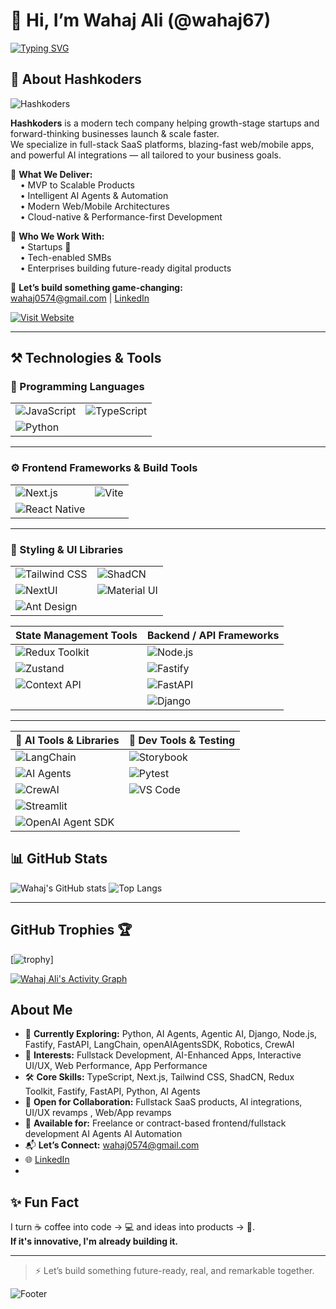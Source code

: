 # 👋 Hi, I’m Wahaj Ali (@wahaj67)


[![Typing SVG](https://readme-typing-svg.herokuapp.com?font=Fira+Code&size=18&pause=1000&center=true&width=700&lines=COO+%40+Hashkoders;Tech+Leadership+for+Growth-Stage+Startups;Scalable+Architecture;Driving+Web,+Mobile+%26+AI+Product+Innovation)](https://github.com/wahaj67)


## 🚀 About Hashkoders  
![Hashkoders](https://img.shields.io/badge/Hashkoders-Innovation%20Driven-blueviolet?style=for-the-badge)

**Hashkoders** is a modern tech company helping growth-stage startups and forward-thinking businesses launch & scale faster.  
We specialize in full-stack SaaS platforms, blazing-fast web/mobile apps, and powerful AI integrations — all tailored to your business goals.

🔹 **What We Deliver:**  
&nbsp;&nbsp;&nbsp;&nbsp;• MVP to Scalable Products  
&nbsp;&nbsp;&nbsp;&nbsp;• Intelligent AI Agents & Automation  
&nbsp;&nbsp;&nbsp;&nbsp;• Modern Web/Mobile Architectures  
&nbsp;&nbsp;&nbsp;&nbsp;• Cloud-native & Performance-first Development

🔹 **Who We Work With:**  
&nbsp;&nbsp;&nbsp;&nbsp;• Startups 🚀  
&nbsp;&nbsp;&nbsp;&nbsp;• Tech-enabled SMBs  
&nbsp;&nbsp;&nbsp;&nbsp;• Enterprises building future-ready digital products

📨 **Let’s build something game-changing:**  
[wahaj0574@gmail.com](mailto:wahaj0574@gmail.com) | [LinkedIn](https://www.linkedin.com/in/wahaj-ali-b3b7a72b5/)

[![Visit Website](https://img.shields.io/badge/Visit_Hashkoders.com-000000?style=for-the-badge&logo=vercel&logoColor=white)](https://www.hashkoders.com/)

---

## ⚒️ Technologies & Tools

### 🧠 Programming Languages
| | |
|---|---|
| ![JavaScript](https://img.shields.io/badge/JavaScript-F7DF1E?logo=javascript&logoColor=black) | ![TypeScript](https://img.shields.io/badge/TypeScript-007ACC?logo=typescript&logoColor=white) |
| ![Python](https://img.shields.io/badge/Python-3776AB?logo=python&logoColor=white) | |

---

### ⚙️ Frontend Frameworks & Build Tools
| | |
|---|---|
| ![Next.js](https://img.shields.io/badge/Next.js-000?logo=nextdotjs&logoColor=white) | ![Vite](https://img.shields.io/badge/Vite-646CFF?logo=vite&logoColor=white) |
| ![React Native](https://img.shields.io/badge/React_Native-20232A?logo=react&logoColor=61DAFB) | |

---

### 🎨 Styling & UI Libraries
| | |
|---|---|
| ![Tailwind CSS](https://img.shields.io/badge/Tailwind_CSS-38B2AC?logo=tailwind-css&logoColor=white) | ![ShadCN](https://img.shields.io/badge/ShadCN_UI-121212?logo=shadcnui&logoColor=white) |
| ![NextUI](https://img.shields.io/badge/NextUI-000000?logo=vercel&logoColor=white) | ![Material UI](https://img.shields.io/badge/MUI-007FFF?logo=mui&logoColor=white) |
| ![Ant Design](https://img.shields.io/badge/AntDesign-0170FE?logo=antdesign&logoColor=white) | |



| State Management Tools                     | Backend / API Frameworks                                                             |
| ------------------------------------------ | ------------------------------------------------------------------------------------- |
| ![Redux Toolkit](https://img.shields.io/badge/Redux_Toolkit-764ABC?logo=redux&logoColor=white) | ![Node.js](https://img.shields.io/badge/Node.js-339933?logo=nodedotjs&logoColor=white) |
| ![Zustand](https://img.shields.io/badge/Zustand-000000?logo=zustand&logoColor=white)           | ![Fastify](https://img.shields.io/badge/Fastify-000000?logo=fastify&logoColor=white)   |
| ![Context API](https://img.shields.io/badge/Context_API-0078D7?logo=react&logoColor=white)     | ![FastAPI](https://img.shields.io/badge/FastAPI-009688?logo=fastapi&logoColor=white)   |
|                                                | ![Django](https://img.shields.io/badge/Django-092E20?logo=django&logoColor=white)     |

---

| 🧠 AI Tools & Libraries                         | 🧪 Dev Tools & Testing                                                                  |
| ---------------------------------------------- | --------------------------------------------------------------------------------------- |
| ![LangChain](https://img.shields.io/badge/LangChain-000000?logo=langchain&logoColor=white)     | ![Storybook](https://img.shields.io/badge/Storybook-FF4785?logo=storybook&logoColor=white) |
| ![AI Agents](https://img.shields.io/badge/AI_Agents-8A2BE2?logo=openai&logoColor=white)         | ![Pytest](https://img.shields.io/badge/Pytest-3776AB?logo=python&logoColor=white)         |
| ![CrewAI](https://img.shields.io/badge/CrewAI-000?logo=github&logoColor=white)                  | ![VS Code](https://img.shields.io/badge/VSCode-007ACC?logo=visualstudiocode&logoColor=white) |
| ![Streamlit](https://img.shields.io/badge/Streamlit-FF4B4B?logo=streamlit&logoColor=white)      |                                                                                           |
| ![OpenAI Agent SDK](https://img.shields.io/badge/OpenAI_Agent_SDK-333?logo=openai&logoColor=white) |                                                                                           |


## 📊 GitHub Stats

![Wahaj's GitHub stats](https://github-readme-stats.vercel.app/api?username=wahaj67&show_icons=true&theme=radical)
![Top Langs](https://github-readme-stats.vercel.app/api/top-langs/?username=wahaj67&layout=compact&theme=radical)

---


## GitHub Trophies 🏆

[![trophy](https://github-trophies.vercel.app/?username=wahaj67&theme=dark_lover&margin-w=4)]




[![Wahaj Ali's Activity Graph](https://github-readme-activity-graph.vercel.app/graph?username=wahaj67&radius=18&theme=github-dark&area=true&order=6&hide_title=false&custom_title=WahajAli's%20_Profile)](https://github.com/wahaj67)


## About Me
- 🌱 **Currently Exploring:** Python, AI Agents, Agentic AI, Django, Node.js, Fastify, FastAPI, LangChain, openAIAgentsSDK, Robotics, CrewAI
- 🧠 **Interests:** Fullstack Development, AI-Enhanced Apps, Interactive UI/UX, Web Performance, App Performance
- 🛠️ **Core Skills:** TypeScript, Next.js, Tailwind CSS, ShadCN, Redux Toolkit, Fastify, FastAPI, Python, AI Agents
- 🤝 **Open for Collaboration:** Fullstack SaaS products, AI integrations, UI/UX revamps , Web/App revamps
- 💼 **Available for:** Freelance or contract-based frontend/fullstack development AI Agents AI Automation
- 📬 **Let’s Connect:** wahaj0574@gmail.com
- 🌐 [LinkedIn](https://www.linkedin.com/in/wahaj-ali-b3b7a72b5/)
- 

## ✨ Fun Fact

I turn ☕ coffee into code → 💻 and ideas into products → 🚀.  
**If it's innovative, I'm already building it.**

---

> ⚡ Let’s build something future-ready, real, and remarkable together.


![Footer](https://capsule-render.vercel.app/api?type=waving&color=gradient&height=60&section=footer)
